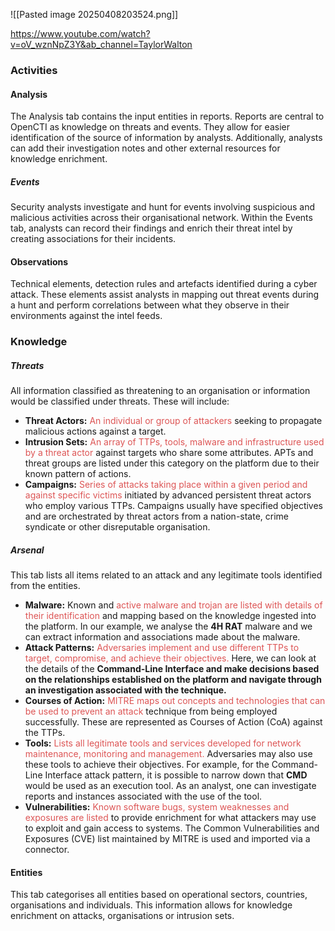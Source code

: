 
![[Pasted image 20250408203524.png]]

https://www.youtube.com/watch?v=oV_wznNpZ3Y&ab_channel=TaylorWalton

### Activities

#### Analysis

The Analysis tab contains the input entities in reports. Reports are central to OpenCTI as knowledge on threats and events. They allow for easier identification of the source of information by analysts. Additionally, analysts can add their investigation notes and other external resources for knowledge enrichment.

##### Events

Security analysts investigate and hunt for events involving suspicious and malicious activities across their organisational network. Within the Events tab, analysts can record their findings and enrich their threat intel by creating associations for their incidents.

#### Observations

Technical elements, detection rules and artefacts identified during a cyber attack. These elements assist analysts in mapping out threat events during a hunt and perform correlations between what they observe in their environments against the intel feeds.

### Knowledge

##### Threats

All information classified as threatening to an organisation or information would be classified under threats. These will include:

- **Threat Actors:** <span style="color:rgb(221, 85, 85)">An individual or group of attackers</span> seeking to propagate malicious actions against a target.
- **Intrusion Sets:** <span style="color:rgb(221, 85, 85)">An array of TTPs, tools, malware and infrastructure used by a threat actor </span>against targets who share some attributes. APTs and threat groups are listed under this category on the platform due to their known pattern of actions.
- **Campaigns:** <span style="color:rgb(221, 85, 85)">Series of attacks taking place within a given period and against specific victims</span> initiated by advanced persistent threat actors who employ various TTPs. Campaigns usually have specified objectives and are orchestrated by threat actors from a nation-state, crime syndicate or other disreputable organisation.

##### Arsenal

This tab lists all items related to an attack and any legitimate tools identified from the entities.

- **Malware:** Known and <span style="color:rgb(221, 85, 85)">active malware and trojan are listed with details of their identification </span>and mapping based on the knowledge ingested into the platform. In our example, we analyse the **4H RAT** malware and we can extract information and associations made about the malware.
- **Attack Patterns:** <span style="color:rgb(221, 85, 85)">Adversaries implement and use different TTPs to target, compromise, and achieve their objectives.</span> Here, we can look at the details of the **Command-Line Interface and make decisions based on the relationships established on the platform and navigate through an investigation associated with the technique.**
- **Courses of Action:** <span style="color:rgb(221, 85, 85)">MITRE maps out concepts and technologies that can be used to prevent an attack</span> technique from being employed successfully. These are represented as Courses of Action (CoA) against the TTPs.
- **Tools:** <span style="color:rgb(221, 85, 85)">Lists all legitimate tools and services developed for network maintenance, monitoring and management.</span> Adversaries may also use these tools to achieve their objectives. For example, for the Command-Line Interface attack pattern, it is possible to narrow down that **CMD** would be used as an execution tool. As an analyst, one can investigate reports and instances associated with the use of the tool.
- **Vulnerabilities:** <span style="color:rgb(221, 85, 85)">Known software bugs, system weaknesses and exposures are listed </span>to provide enrichment for what attackers may use to exploit and gain access to systems. The Common Vulnerabilities and Exposures (CVE) list maintained by MITRE is used and imported via a connector.

#### Entities

This tab categorises all entities based on operational sectors, countries, organisations and individuals. This information allows for knowledge enrichment on attacks, organisations or intrusion sets.